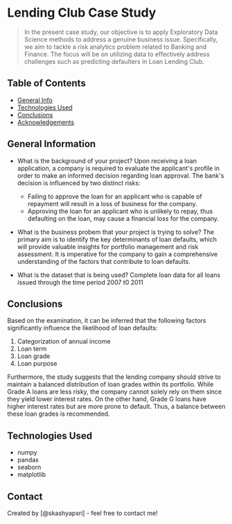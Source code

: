 # Lending Club Case Study
> In the present case study, our objective is to apply Exploratory Data Science methods to address a genuine business issue. Specifically, we aim to tackle a risk analytics problem related to Banking and Finance. The focus will be on utilizing data to effectively address challenges such as predicting defaulters in Loan Lending Club.

## Table of Contents
* [General Info](#general-information)
* [Technologies Used](#technologies-used)
* [Conclusions](#conclusions)
* [Acknowledgements](#acknowledgements)

## General Information
- What is the background of your project?
    Upon receiving a loan application, a company is required to evaluate the applicant's profile in order to make an informed decision regarding loan approval. The bank's decision is influenced by two distinct risks:
    - Failing to approve the loan for an applicant who is capable of repayment will result in a loss of business for the company.
    - Approving the loan for an applicant who is unlikely to repay, thus defaulting on the loan, may cause a financial loss for the company.

- What is the business probem that your project is trying to solve?
    The primary aim is to identify the key determinants of loan defaults, which will provide valuable insights for portfolio management and risk assessment. It is imperative for the company to gain a comprehensive understanding of the factors that contribute to loan defaults.

- What is the dataset that is being used?
Complete loan data for all loans issued through the time period 2007 t0 2011

## Conclusions
Based on the examination, it can be inferred that the following factors significantly influence the likelihood of loan defaults:
1. Categorization of annual income
2. Loan term
3. Loan grade
4. Loan purpose

Furthermore, the study suggests that the lending company should strive to maintain a balanced distribution of loan grades within its portfolio. While Grade A loans are less risky, the company cannot solely rely on them since they yield lower interest rates. On the other hand, Grade G loans have higher interest rates but are more prone to default. Thus, a balance between these loan grades is recommended.

## Technologies Used
- numpy
- pandas
- seaborn
- matplotlib



## Contact
Created by [@skashyapsri] - feel free to contact me!
